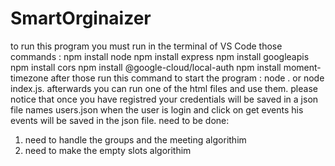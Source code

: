 # SmartOrginaizer
to run this program you must run in the terminal of VS Code those commands :
npm install node 
npm install express
npm install googleapis
npm install cors
npm install @google-cloud/local-auth
npm install moment-timezone
after those run this command to start the program :
node . or node index.js.
afterwards you can run one of the html files and use them.
please notice that once you have registred your credentials will be saved in a json file names users.json
when the user is login and click on get events his events will be saved in the json file.
need to be done:
1. need to handle the groups and the meeting algorithim
2. need to make the empty slots algorithim

